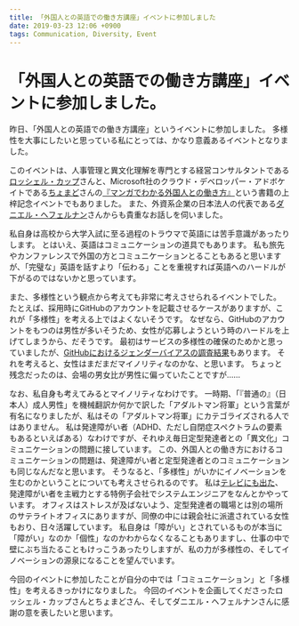```yaml
---
title: 「外国人との英語での働き方講座」イベントに参加しました
date: 2019-03-23 12:06 +0900
tags: Communication, Diversity, Event
---
```


# 「外国人との英語での働き方講座」イベントに参加しました。

昨日、「外国人との英語での働き方講座」というイベントに参加しました。
多様性を大事にしたいと思っている私にとっては、かなり意義あるイベントとなりました。

このイベントは、人事管理と異文化理解を専門とする経営コンサルタントである[ロッシェル・カップ](https://twitter.com/JICRochelle)さんと、Microsoft社のクラウド・デベロッパー・アドボケイトである[ちょまど](https://twitter.com/chomado)さんの[『マンガでわかる外国人との働き方』](https://www.amazon.co.jp/dp/4798057282/)という書籍の上梓記念イベントでもありました。
また、外資系企業の日本法人の代表である[ダニエル・ヘフェルナン](https://twitter.com/danielshi)さんからも貴重なお話しを伺いました。

私自身は高校から大学入試に至る過程のトラウマで英語には苦手意識があったりします。
とはいえ、英語はコミュニケーションの道具でもあります。
私も旅先やカンファレンスで外国の方とコミュニケーションとることもあると思いますが、「完璧な」英語を話すより「伝わる」ことを重視すれば英語へのハードルが下がるのではないかと思っています。

また、多様性という観点から考えても非常に考えさせられるイベントでした。
たとえば、採用時にGitHubのアカウントを記載させるケースがありますが、これが「多様性」を考える上ではよくないそうです。
なぜなら、GitHubのアカウントをもつのは男性が多いそうため、女性が応募しようという時のハードルを上げてしまうから、だそうです。
最初はサービスの多様性の確保のためかと思っていましたが、[GitHubにおけるジェンダーバイアスの調査結果](https://peerj.com/articles/cs-111/)もあります。
それを考えると、女性はまだまだマイノリティなのかな、と思います。
ちょっと残念だったのは、会場の男女比が男性に偏っていたことですが……

なお、私自身も考えてみるとマイノリティなわけです。
一時期、「『普通の』（日本人）成人男性」を機械翻訳か何かで訳した「アダルトマン将軍」という言葉が有名になりましたが、私はその「アダルトマン将軍」にカテゴライズされる人ではありません。
私は発達障がい者（ADHD、ただし自閉症スペクトラムの要素もあるといえばある）なわけですが、それゆえ毎日定型発達者との「異文化」コミュニケーションの問題に接しています。
この、外国人との働き方におけるコミュニケーションの問題は、発達障がい者と定型発達者とのコミュニケーションも同じなんだなと思います。
そうなると、「多様性」がいかにイノベーションを生むのかということについても考えさせられるのです。
私は[テレビにも出た](https://www.nhk.or.jp/gendai/articles/4215/index.html)、発達障がい者を主戦力とする特例子会社でシステムエンジニアをなんとかやっています。
オフィスはストレスが及ばないよう、定型発達者の職場とは別の場所のサテライトオフィスにありますが、同僚の中には親会社に派遣されている女性もおり、日々活躍しています。
私自身は「障がい」とされているものが本当に「障がい」なのか「個性」なのかわからなくなることもありますし、仕事の中で壁にぶち当たることもけっこうあったりしますが、私の力が多様性の、そしてイノベーションの源泉になることを望んでいます。

今回のイベントに参加したことが自分の中では「コミュニケーション」と「多様性」を考えるきっかけになりました。
今回のイベントを企画してくださったロッシェル・カップさんとちょまどさん、そしてダニエル・ヘフェルナンさんに感謝の意を表したいと思います。